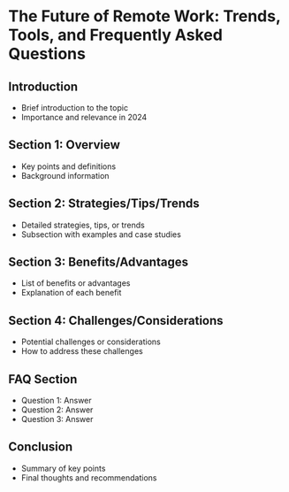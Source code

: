 
# The Future of Remote Work: Trends, Tools, and Frequently Asked Questions

## Introduction
- Brief introduction to the topic
- Importance and relevance in 2024

## Section 1: Overview
- Key points and definitions
- Background information

## Section 2: Strategies/Tips/Trends
- Detailed strategies, tips, or trends
- Subsection with examples and case studies

## Section 3: Benefits/Advantages
- List of benefits or advantages
- Explanation of each benefit

## Section 4: Challenges/Considerations
- Potential challenges or considerations
- How to address these challenges

## FAQ Section
- Question 1: Answer
- Question 2: Answer
- Question 3: Answer

## Conclusion
- Summary of key points
- Final thoughts and recommendations
